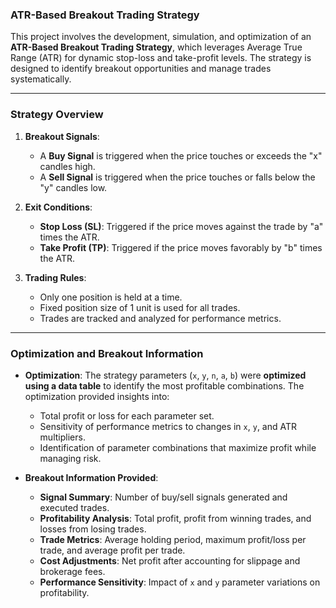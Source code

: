 ### **ATR-Based Breakout Trading Strategy**
This project involves the development, simulation, and optimization of an **ATR-Based Breakout Trading Strategy**, which leverages Average True Range (ATR) for dynamic stop-loss and take-profit levels. The strategy is designed to identify breakout opportunities and manage trades systematically.

---

### **Strategy Overview**
1. **Breakout Signals**:
   - A **Buy Signal** is triggered when the price touches or exceeds the "x" candles high.
   - A **Sell Signal** is triggered when the price touches or falls below the "y" candles low.
   
2. **Exit Conditions**:
   - **Stop Loss (SL)**: Triggered if the price moves against the trade by "a" times the ATR.
   - **Take Profit (TP)**: Triggered if the price moves favorably by "b" times the ATR.

3. **Trading Rules**:
   - Only one position is held at a time.
   - Fixed position size of 1 unit is used for all trades.
   - Trades are tracked and analyzed for performance metrics.

---

### **Optimization and Breakout Information**
- **Optimization**: The strategy parameters (`x`, `y`, `n`, `a`, `b`) were **optimized using a data table** to identify the most profitable combinations. The optimization provided insights into:
  - Total profit or loss for each parameter set.
  - Sensitivity of performance metrics to changes in `x`, `y`, and ATR multipliers.
  - Identification of parameter combinations that maximize profit while managing risk.

- **Breakout Information Provided**:
   - **Signal Summary**: Number of buy/sell signals generated and executed trades.
   - **Profitability Analysis**: Total profit, profit from winning trades, and losses from losing trades.
   - **Trade Metrics**: Average holding period, maximum profit/loss per trade, and average profit per trade.
   - **Cost Adjustments**: Net profit after accounting for slippage and brokerage fees.
   - **Performance Sensitivity**: Impact of `x` and `y` parameter variations on profitability.
